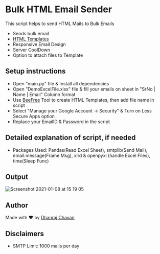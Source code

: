 # Bulk HTML Email Sender

This script helps to send HTML Mails to Bulk Emails

- Sends bulk email
- [HTML Templates](https://beefree.io)
- Responsive Email Design
- Server CoolDown
- Option to attach files to Template

## Setup instructions

- Open "main.py" file & Install all dependencies
- Open "DemoExcelFile.xlsx" file & fill your emails on sheet in "SrNo | Name | Email" Column format
- Use [BeeFree]() Tool to create HTML Templates, then add file name in script
- Select "Manage your Google Account -> Security" & Turn on Less Secure Apps option
- Replace your EmailID & Password in the script


## Detailed explanation of script, if needed
- Packages Used: Pandas(Read Excel Sheet), smtplib(Send Mail), email.message(Frame Msg), xlrd & openpyxl (handle Excel Files), time(Sleep Func)

## Output
![Screenshot 2021-01-08 at 15 19 05](https://user-images.githubusercontent.com/39642060/104002162-ad6e6600-51c6-11eb-9662-7adccff6a292.png)

## Author
Made with ❤️ by [Dhanraj Chavan](https://github.com/dhanrajdc7)

## Disclaimers
- SMTP Limit: 1000 mails per day
